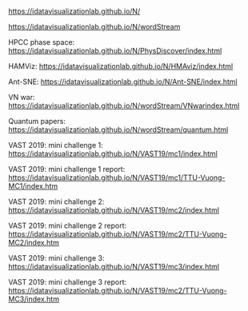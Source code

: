 # 

https://idatavisualizationlab.github.io/N/

https://idatavisualizationlab.github.io/N/wordStream

HPCC phase space: https://idatavisualizationlab.github.io/N/PhysDiscover/index.html

HAMViz: https://idatavisualizationlab.github.io/N/HMAviz/index.html

Ant-SNE: https://idatavisualizationlab.github.io/N/Ant-SNE/index.html

VN war: https://idatavisualizationlab.github.io/N/wordStream/VNwarindex.html

Quantum papers: https://idatavisualizationlab.github.io/N/wordStream/quantum.html

VAST 2019: mini challenge 1: https://idatavisualizationlab.github.io/N/VAST19/mc1/index.html

VAST 2019: mini challenge 1 report: https://idatavisualizationlab.github.io/N/VAST19/mc1/TTU-Vuong-MC1/index.htm

VAST 2019: mini challenge 2: https://idatavisualizationlab.github.io/N/VAST19/mc2/index.html

VAST 2019: mini challenge 2 report: https://idatavisualizationlab.github.io/N/VAST19/mc2/TTU-Vuong-MC2/index.htm

VAST 2019: mini challenge 3: https://idatavisualizationlab.github.io/N/VAST19/mc3/index.html

VAST 2019: mini challenge 3 report: https://idatavisualizationlab.github.io/N/VAST19/mc2/TTU-Vuong-MC3/index.htm
